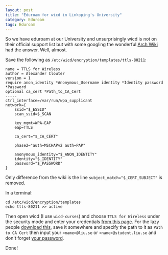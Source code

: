 ```yaml
---
layout: post
title: "Eduroam for wicd in Linkoping's University"
category: Eduroam
tags: Eduroam
---
```



So we have eduroam at our University and unsurprisingly wicd is not on their official support list but with some googling the wonderful [Arch Wiki][] had the answer. Well, almost.

[Arch Wiki]: https://wiki.archlinux.org/index.php/Wicd#Making_eduroam_work_with_wicd


Save the following as `/etc/wicd/encryption/templates/ttls-80211`:

    name = TTLS for Wireless
    author = Alexander Clouter
    version = 1
    require anon_identity *Anonymous_Username identity *Identity password *Password
    optional ca_cert *Path_to_CA_Cert
    -----
    ctrl_interface=/var/run/wpa_supplicant
    network={
        ssid="$_ESSID"
        scan_ssid=$_SCAN

        key_mgmt=WPA-EAP
        eap=TTLS

        ca_cert="$_CA_CERT"

        phase2="auth=MSCHAPv2 auth=PAP"

        anonymous_identity="$_ANON_IDENTITY"
        identity="$_IDENTITY"
        password="$_PASSWORD"
    }

Only difference from the wiki is the line `subject_match="$_CERT_SUBJECT"` is removed.

In a terminal:

    cd /etc/wicd/encryption/templates
    echo ttls-80211 >> active

Then open wicd (I use `wicd-curses`) and choose `TTLS for Wireless` under the security mode and enter your credentials [from this page][settings]. For the lazy people [download this][], save it somewhere and specify the path to it as `Path to CA Cert` then input your `<name>@liu.se` or `<name>@student.liu.se` and don't forget [your password][].

Done!

[settings]: http://www.liu.se/insidan/it/natverk/tradlost-nat/korta-installningar?l=sv
[download this]: http://www.liu.se/insidan/it/natverk/tradlost-nat/korta-installningar/1.198388/AddTrustExternalCARoot.crt
[your password]: https://account.liu.se

